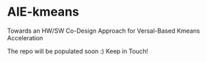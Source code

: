 # AIE-kmeans
Towards an HW/SW Co-Design Approach for Versal-Based Kmeans Acceleration

The repo will be populated soon :) Keep in Touch! 
